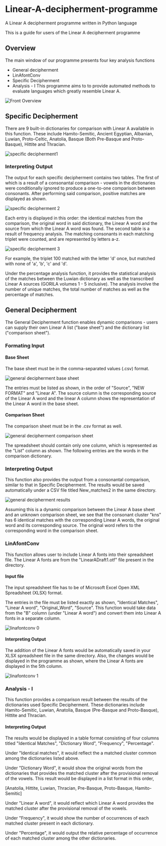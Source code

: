 # Linear-A-decipherment-programme
A Linear A decipherment programme written in Python language

This is a guide for users of the Linear A decipherment programme

## Overview 
The main window of our programme presents four key analysis functions 
   - General decipherment
   - LinAfontConv
   - Specific Decipherment
   - Analysis - I
This programme aims to to provide automated methods to evaluate languages which greatly resemble Linear A.

![Front Overview](https://user-images.githubusercontent.com/79370985/108601868-e4e14c80-73d9-11eb-90b3-6dd2fafe52f8.JPG)


## Specific Decipherment
There are 9 built-in dictionaries for comparison with Linear A available in this function. These include Hamito-Semitic, Ancient Egyptian, Albanian, Luwian, Proto-Celtic, Anatolia, Basque (Both Pre-Basque and Proto-Basque), Hittite and Thracian.

![specific decipherment1](https://user-images.githubusercontent.com/79370985/108601902-15c18180-73da-11eb-80f7-8d70d409e528.JPG)

### Interpreting Output
The output for each specific decipherment contains two tables. The first of which is a result of a consonantal comparison - vowels in the dictionaries were conditionally ignored to produce a one-to-one comparison between consonants. After performing said comparison, positive matches are displayed as shown.

![specific decipherment 2](https://user-images.githubusercontent.com/79370985/108601925-2bcf4200-73da-11eb-80e7-f0e8058fa752.JPG)

Each entry is displayed in this order: the identical matches from the comparison, the original word in said dictionary, the Linear A word and the source from which the Linear A word was found. 
The second table is a result of frequency analysis. The matching consonants in each matching triplet were counted, and are represented by letters a-z.

![specific decipherment 3](https://user-images.githubusercontent.com/79370985/108601933-3984c780-73da-11eb-95b0-99922e30bced.JPG)

For example, the triplet 100 matched with the letter 'd' once, but matched with none of 'a', 'b', 'c' and 'd'.

Under the percentage analysis function, it provides the statistical analysis of the matches between the Luwian dictionary as well as the transcribed Linear A sources (GORILA volumes 1 - 5 inclusive). The analysis involve the number of unique matches, the total number of matches as well as the percentage of matches.

## General Decipherment 
The General Decipherment function enables dynamic comparisons - users can supply their own Linear A list ("base sheet") and the dictionary list ("comparison sheet"). 

### Formating Input

#### Base Sheet
The base sheet must be in the comma-separated values (.csv) format. 

![general decipherment base sheet](https://user-images.githubusercontent.com/79370985/108602016-bb74f080-73da-11eb-8ea2-968a35b7cf64.JPG)

The entries must be listed as shown, in the order of "Source", "NEW FORMAT" and "Linear A". The source column is the corresponding source of the Linear A word and the linear A column shows the representation of the Linear A word in the base sheet.

#### Comparison Sheet
The comparison sheet must be in the .csv format as well. 

![general decipherment comparison sheet](https://user-images.githubusercontent.com/79370985/108602029-caf43980-73da-11eb-8ff5-fa6c19ccff78.JPG)

The spreadsheet should contain only one column, which is represented as the "List" column as shown. The following entries are the words in the comparison dictionary.

### Interpreting Output
This function also provides the output from a consonantal comparison, similar to that in Specific Decipherment. The results would be saved automatically under a CSV file titled New_matches2 in the same directory.

![general decipherment results](https://user-images.githubusercontent.com/79370985/108602113-32aa8480-73db-11eb-9b79-1b18d74f683b.JPG)

Assuming this is a dynamic comparison between the Linear A base sheet and an unknown comparison sheet, we see that the consonant cluster "kns" has 6 identical matches with the corresponding Linear A words, the original word and its corresponding source. The original word refers to the corresponding word in the comparison sheet.

### LinAfontConv

This function allows user to include Linear A fonts into their spreadsheet file. The Linear A fonts are from the "LinearADraft1.otf" file present in the directory.

#### Input file

The input spreadsheet file has to be of Microsoft Excel Open XML Spreadsheet (XLSX) format.

The entries in the file must be listed exactly as shown, "Identical Matches", "Linear A word", "Original_Word", "Source". This function would take data from the "B" column (under "Linear A word") and convert them into Linear A fonts in a separate column.

![linafontconv 0](https://user-images.githubusercontent.com/79370985/108615706-b008e000-7441-11eb-95e0-b3410acf6a72.JPG)

#### Interpreting Output

The addition of the Linear A fonts would be automatically saved in your XLSX spreadsheet file in the same directory. Also, the changes would be displayed in the programme as shown, where the Linear A fonts are displayed in the 5th column.

![linafontconv 1](https://user-images.githubusercontent.com/79370985/108615709-b9924800-7441-11eb-812a-46205e4eb9ad.JPG)

### Analysis - I

This function provides a comparison result between the results of the dictionaries used Specific Decipherment. These dictionaries include Hamito-Semitic, Luwian, Anatolia, Basque (Pre-Basque and Proto-Basque), Hittite and Thracian.

#### Interpreting Output

The results would be displayed in a table format consisting of four columns titled "Identical Matches", "Dictionary Word", "Frequency", "Percentage".

Under "Identical matches", it would reflect the a matched cluster common among the dictionaries listed above. 

Under "Dictionary Word", it would show the original words from the dictionaries that provides the matched cluster after the provisional removal of the vowels. This result would be displayed in a list format in this order,

[Anatolia, Hittite, Luwian, Thracian, Pre-Basque, Proto-Basque, Hamito-Semitic]

Under "Linear A word", it would reflect which Linear A word provides the matched cluster after the provisional removal of the vowels.

Under "Frequency", it would show the number of occurrences of each matched cluster present in each dictionary.

Under "Percentage", it would output the relative percentage of occurrence of each matched cluster among the other dictionaries.















